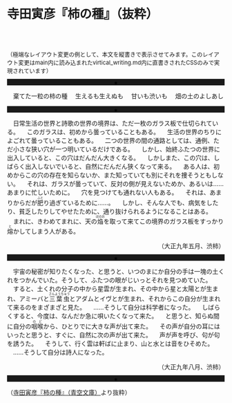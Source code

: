 <style>
body {margin:0;}
#main {
 font-family: 'Yu Mincho', YuMincho, 'Hiragino Mincho ProN', 'Hiragino Mincho Pro', 'HGP明朝B', serif;
  margin:100px 0 0 0;
font-feature-settings: 'pkna';
  font-size: 16px;
  line-height: 1.9;
  letter-spacing: 0.03em;
  writing-mode: vertical-rl;
  text-orientation: upright;
  width: 100%;
  height: 85%;
  padding: 0;
  columns: 24em;
  column-gap: 50px;
  column-rule: 1px dashed #bbb;
}
.sideway {
  text-orientation: sideways;
}

#main h1 {
    font-size:1.2em;
    font-weight:bold;
}
#main p {
  margin-left: 30px;
}
#main ruby {
 font-family: 'Yu Mincho', YuMincho, 'Hiragino Mincho ProN', 'Hiragino Mincho Pro', 'HGP明朝B', serif;
}
#sidebar,#footer {
    display:none;
}
hr {
    line-height: 1em;
    position: relative;
    outline: 0;
    border: 0;
    color:#333;
    text-align: center;
    font-size:x-small;
    height: 1.5em;
}
hr:after {
    font-size:large;
    content:"*";
    position: relative;
    display: inline-block;
    color: black;	
    padding: 0 .5em;
    line-height: 1.5em;
}
</style>

# 寺田寅彦『柿の種』（抜粋）

<div style="font-size:small;margin-top:5em;">（極端なレイアウト変更の例として、本文を縦書きで表示させてみます。このレイアウト変更は<span class="sideway">main</span>内に読み込まれた<span class="sideway">virtical_writing.md</span>内に直書きされたCSSのみで実現されています）</div>

---

　棄てた一粒の柿の種
　生えるも生えぬも
　甘いも渋いも
　畑の土のよしあし

---

　日常生活の世界と詩歌の世界の境界は、ただ一枚のガラス板で仕切られている。
　このガラスは、初めから曇っていることもある。
　生活の世界のちりによごれて曇っていることもある。
　二つの世界の間の通路としては、通例、ただ小さな狭い穴が一つ明いているだけである。
　しかし、始終ふたつの世界に出入していると、この穴はだんだん大きくなる。
　しかしまた、この穴は、しばらく出入しないでいると、自然にだんだん狭くなって来る。
　ある人は、初めからこの穴の存在を知らないか、また知っていても別にそれを捜そうともしない。
　それは、ガラスが曇っていて、反対の側が見えないためか、あるいは……あまりに忙しいために。
　穴を見つけても通れない人もある。
　それは、あまりからだが<ruby><rb>肥</rb><rp>（</rp><rt>ふと</rt><rp>）</rp></ruby>り過ぎているために……。
　しかし、そんな人でも、病気をしたり、貧乏したりしてやせたために、通り抜けられるようになることはある。
　まれに、きわめてまれに、天の<ruby><rb>焔</rb><rp>（</rp><rt>ほのお</rt><rp>）</rp></ruby>を取って来てこの境界のガラス板をすっかり<ruby><rb>熔</rb><rp>（</rp><rt>と</rt><rp>）</rp></ruby>かしてしまう人がある。

<div style="text-align:right">（大正九年五月、渋柿）</div>

---

　宇宙の秘密が知りたくなった、と思うと、いつのまにか自分の手は一塊の土くれをつかんでいた。そうして、ふたつの眼がじいっとそれを見つめていた。
　すると、土くれの分子の中から星雲が生まれ、その中から星と太陽とが生まれ、アミーバと<ruby><rb>三葉虫</rb><rp>（</rp><rt>さんようちゅう</rt><rp>）</rp></ruby>とアダムとイヴとが生まれ、それからこの自分が生まれて来るのをまざまざと見た。
　……そうして自分は科学者になった。
　しばらくすると、今度は、なんだか急に唄いたくなって来た。
　と思うと、知らぬ間に自分の<ruby><rb>咽喉</rb><rp>（</rp><rt>のど</rt><rp>）</rp></ruby>から、ひとりでに大きな声が出て来た。
　その声が自分の耳にはいったと思うと、すぐに、自然に次の声が出て来た。
　声が声を呼び、句が句を誘うた。
　そうして、行く雲は軒ばに止まり、山と水とは音をひそめた。
　……そうして自分は詩人になった。

<div style="text-align:right">（大正九年八月、渋柿）</div>

---

（[寺田寅彦『柿の種』（青空文庫）](https://www.aozora.gr.jp/cards/000042/card1684.html)より抜粋）